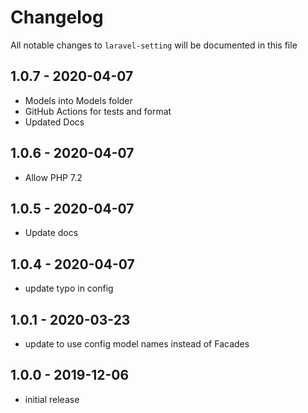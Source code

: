 # Changelog

All notable changes to `laravel-setting` will be documented in this file

## 1.0.7 - 2020-04-07

- Models into Models folder
- GitHub Actions for tests and format
- Updated Docs

## 1.0.6 - 2020-04-07

- Allow PHP 7.2

## 1.0.5 - 2020-04-07

- Update docs

## 1.0.4 - 2020-04-07

- update typo in config

## 1.0.1 - 2020-03-23

- update to use config model names instead of Facades

## 1.0.0 - 2019-12-06

- initial release
